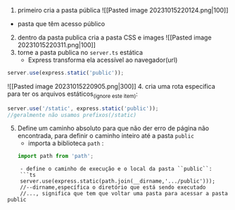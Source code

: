 1. primeiro cria a pasta pública 
![[Pasted image 20231015220124.png|100]]
- pasta que têm acesso público
2. dentro da pasta publica cria a pasta CSS e images
![[Pasted image 20231015220311.png|100]]
3. torne a pasta publica no ``server.ts`` estática 
	- Express transforma ela acessível ao navegador(url)
```ts
server.use(express.static('public'));
```
![[Pasted image 20231015220905.png|300]]
4. cria uma rota especifica para ter os arquivos estáticos<sub>(ignore este item)</sub>:
```ts
server.use('/static', express.static('public'));
//geralmente não usamos prefixos(/static)
```
5. Define um caminho absoluto para que não der erro de página não encontrada, para definir o caminho inteiro até a pasta ``public``
	- importa a biblioteca ``path`` :
	```ts
	import path from 'path';
```
	- define o caminho de execução e o local da pasta ``public``:
	```ts
	server.use(express.static(path.join(__dirname,'.../public')));
	//--dirname,específica o diretório que está sendo executado
	//..., significa que tem que voltar uma pasta para acessar a pasta public
```